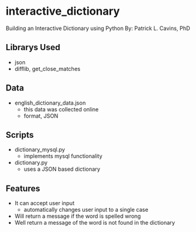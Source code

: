 # interactive_dictionary
Building an Interactive Dictionary using Python 
By: Patrick L. Cavins, PhD

## Librarys Used
- json 
- difflib, get_close_matches  

## Data
- english_dictionary_data.json
    - this data was collected online
    - format, JSON 

## Scripts 
- dictionary_mysql.py
    - implements mysql functionality 
- dictionary.py 
    - uses a JSON based dictionary 

## Features 
- It can accept user input
    - automatically changes user input to a single case
- Will return a message if the word is spelled wrong 
- Well return a message of the word is not found in the dictionary 



